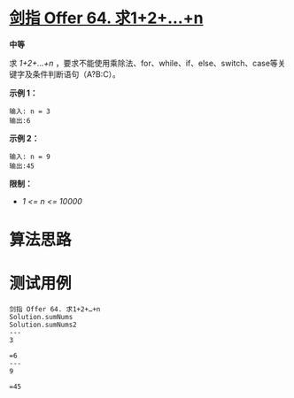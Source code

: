 # [剑指 Offer 64. 求1+2+…+n][cnTitle]

**中等**

求  *1+2+...+n*  ，要求不能使用乘除法、for、while、if、else、switch、case等关键字及条件判断语句（A?B:C）。



**示例 1：** 

```
输入: n = 3
输出:6

```

**示例 2：** 

```
输入: n = 9
输出:45

```



**限制：** 

-  *1 <= n <= 10000* 




# 算法思路

# 测试用例
```
剑指 Offer 64. 求1+2+…+n
Solution.sumNums
Solution.sumNums2
---
3

=6
---
9

=45
```

[cnTitle]: https://leetcode-cn.com/problems/qiu-12n-lcof/
